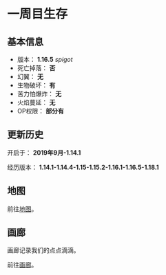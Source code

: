 # 一周目生存

## 基本信息

+ 版本： **1.16.5** *spigot*
+ 死亡掉落： **否**
+ 幻翼： **无**
+ 生物破坏： **有**
+ 苦力怕爆炸： **无**
+ 火焰蔓延： **无**
+ OP权限： **部分有**

## 更新历史

开启于： **2019年9月-1.14.1**

经历版本： **1.14.1-1.14.4-1.15-1.15.2-1.16.1-1.16.5-1.18.1**

## 地图

前往[地图](./map)。

## 画廊

画廊记录我们的点点滴滴。

前往[画廊](./pic)。